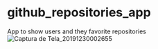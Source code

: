 # github_repositories_app
App to show users and they favorite repositories
![Captura de Tela_20191230002655](https://user-images.githubusercontent.com/15688786/71567196-ec3dec00-2a9b-11ea-9027-b4d47af72b87.png)
